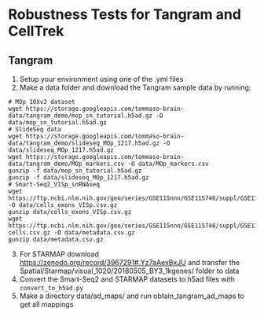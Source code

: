 # Robustness Tests for Tangram and CellTrek

## Tangram
1. Setup your environment using one of the .yml files
2. Make a data folder and download the Tangram sample data by running:
```
# MOp 10Xv3 dataset
wget https://storage.googleapis.com/tommaso-brain-data/tangram_demo/mop_sn_tutorial.h5ad.gz -O data/mop_sn_tutorial.h5ad.gz
# SlideSeq data
wget https://storage.googleapis.com/tommaso-brain-data/tangram_demo/slideseq_MOp_1217.h5ad.gz -O data/slideseq_MOp_1217.h5ad.gz
wget https://storage.googleapis.com/tommaso-brain-data/tangram_demo/MOp_markers.csv -O data/MOp_markers.csv
gunzip -f data/mop_sn_tutorial.h5ad.gz
gunzip -f data/slideseq_MOp_1217.h5ad.gz
# Smart-Seq2_VISp_snRNAseq
wget https://ftp.ncbi.nlm.nih.gov/geo/series/GSE115nnn/GSE115746/suppl/GSE115746_cells_exon_counts.csv.gz -O data/cells_exons_VISp.csv.gz
gunzip data/cells_exons_VISp.csv.gz
wget https://ftp.ncbi.nlm.nih.gov/geo/series/GSE115nnn/GSE115746/suppl/GSE115746_complete_metadata_28706-cells.csv.gz -O data/metadata.csv.gz
gunzip data/metadata.csv.gz
```
3. For STARMAP download https://zenodo.org/record/3967291#.Yz7aAexBxJU and transfer the Spatial/Starmap/visual_1020/20180505_BY3_1kgenes/ folder to data
4. Convert the Smart-Seq2 and STARMAP datasets to h5ad files with ```convert_to_h5ad.py```
5. Make a directory data/ad_maps/ and run obtain_tangram_ad_maps to get all mappings